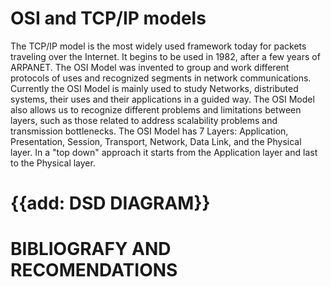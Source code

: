 # OSI and TCP/IP models
The TCP/IP model is the most widely used framework today for packets traveling over the Internet. It begins to be used in 1982, after a few years of ARPANET.
The OSI Model was invented to group and work different protocols of uses and recognized segments in network communications. Currently the OSI Model is mainly used to study Networks, distributed systems, their uses and their applications in a guided way. The OSI Model also allows us to recognize different problems and limitations between layers, such as those related to address scalability problems and transmission bottlenecks. The OSI Model has 7 Layers: Application, Presentation, Session, Transport, Network, Data Link, and the Physical layer. In a "top down" approach it starts from the Application layer and last to the Physical layer.  

# {{add: DSD DIAGRAM}}

# BIBLIOGRAFY AND RECOMENDATIONS
